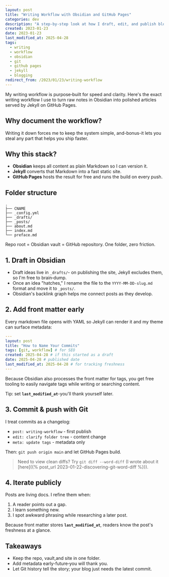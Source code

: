 ```yaml
---
layout: post
title: "Writing Workflow with Obsidian and GitHub Pages"
categories: dev
description: "A step‑by‑step look at how I draft, edit, and publish blog posts using Obsidian and GitHub Pages powered by Jekyll."
created: 2023-01-23
date: 2023-01-23
last_modified_at: 2025-04-28
tags:
  - writing
  - workflow
  - obsidian
  - git
  - github pages
  - jekyll
  - blogging
redirect_from: /2023/01/23/writing-workflow
---
```

My writing workflow is purpose‑built for speed and clarity. Here's the exact writing workflow I use to turn raw notes in Obsidian into polished articles served by Jekyll on GitHub Pages.

## Why document the workflow?

Writing it down forces me to keep the system simple, and-bonus-it lets you steal any part that helps you ship faster.

## Why this stack?

* **Obsidian** keeps all content as plain Markdown so I can version it.
* **Jekyll** converts that Markdown into a fast static site.
* **GitHub Pages** hosts the result for free and runs the build on every push.

## Folder structure

```text
.
├── CNAME
├── _config.yml
├── _drafts/
├── _posts/
├── about.md
├── index.md
└── preface.md
```

Repo root = Obsidian vault = GitHub repository. One folder, zero friction.

## 1. Draft in Obsidian

- Draft ideas live in `_drafts/`- on publishing the site, Jekyll excludes them, so I'm free to brain‑dump.
- Once an idea "hatches," I rename the file to the `YYYY-MM-DD-slug.md` format and move it to `_posts/`.
- Obsidian's backlink graph helps me connect posts as they develop.

## 2. Add front matter early

Every markdown file opens with YAML so Jekyll can render it and my theme can surface metadata:

```yaml
---
layout: post
title: "How to Name Your Commits"
tags: [git, workflow] # for SEO
created: 2025‑04‑28 # if this started as a draft
date: 2025-04-28 # published date
last_modified_at: 2025‑04‑28 # for tracking freshness
---
```

Because Obsidian also processes the front matter for tags, you get free tooling to easily navigate tags while writing or searching content.

Tip: set **`last_modified_at`**-you'll thank yourself later.

## 3. Commit & push with Git

I treat commits as a changelog:

- `post: writing‑workflow` - first publish
- `edit: clarify folder tree` - content change
- `meta: update tags` - metadata only

Then: `git push origin main` and let GitHub Pages build.

> Need to view clean diffs? Try `git diff --word-diff` (I wrote about it [here]({% post_url 2023-01-22-discovering-git-word-diff %})).

## 4. Iterate publicly

Posts are living docs. I refine them when:

1. A reader points out a gap.
2. I learn something new.
3. I spot awkward phrasing while researching a later post.

Because front matter stores **`last_modified_at`**, readers know the post's freshness at a glance.

## Takeaways

- Keep the repo, vault,and site in one folder.
- Add metadata early-future‑you will thank you.
- Let Git history tell the story; your blog just needs the latest commit.

